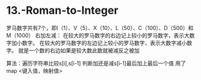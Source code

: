 # 13.-Roman-to-Integer
罗马数字共有7个，即Ⅰ（1）、Ⅴ（5）、Ⅹ（10）、Ⅼ（50）、Ⅽ（100）、Ⅾ（500）和Ⅿ（1000）
右加左减：
在较大的罗马数字的右边记上较小的罗马数字，表示大数字加小数字。
在较大的罗马数字的左边记上较小的罗马数字，表示大数字减小数字。
就是一个数的右边如果是较大数此数就被减反之被加

算法：遍历字符串比较s[i],s[i-1] 判断加还是减s[i-1]最后加上最后一个值
用了map <键入值，映射值>
